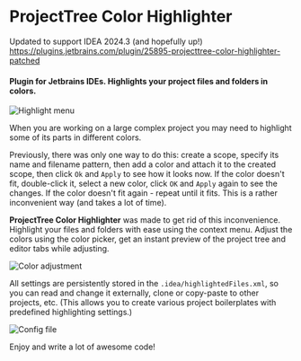 # ProjectTree Color Highlighter
Updated to support IDEA 2024.3 (and hopefully up!)
https://plugins.jetbrains.com/plugin/25895-projecttree-color-highlighter-patched

####  Plugin for Jetbrains IDEs. Highlights your project files and folders in colors.

![Highlight menu](images/highlight-menu-large.png)

When you are working on a large complex project you may need to highlight
some of its parts in different colors.

Previously, there was only one way to do this:
create a scope, specify its name and filename pattern, then add a color
and attach it to the created scope, then click `Ok` and `Apply` 
to see how it looks now. If the color doesn't fit, double-click it, select a new color,
click `OK` and `Apply` again to see the changes. If the color doesn't fit again -
repeat until it fits.
This is a rather inconvenient way (and takes a lot of time).

**ProjectTree Color Highlighter** was made to get rid of this inconvenience. 
Highlight your files and folders with ease using the context menu. Adjust the colors 
using the color picker, get an instant preview of the project tree and editor tabs 
while adjusting.

![Color adjustment](images/color-adjustment.png)

All settings are persistently stored in the `.idea/highlightedFiles.xml`,
so you can read and change it externally, clone or copy-paste to other projects, etc.
(This allows you to create various project boilerplates with predefined highlighting settings.)

![Config file](images/config-file-large.png)

Enjoy and write a lot of awesome code!
